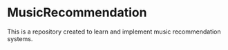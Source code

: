 # MusicRecommendation
This is a repository created to learn and implement music recommendation systems.